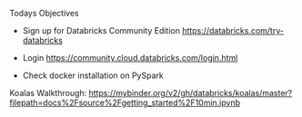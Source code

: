 Todays Objectives

* Sign up for Databricks Community Edition
https://databricks.com/try-databricks

* Login
https://community.cloud.databricks.com/login.html

* Check docker installation on PySpark

Koalas Walkthrough:
https://mybinder.org/v2/gh/databricks/koalas/master?filepath=docs%2Fsource%2Fgetting_started%2F10min.ipynb